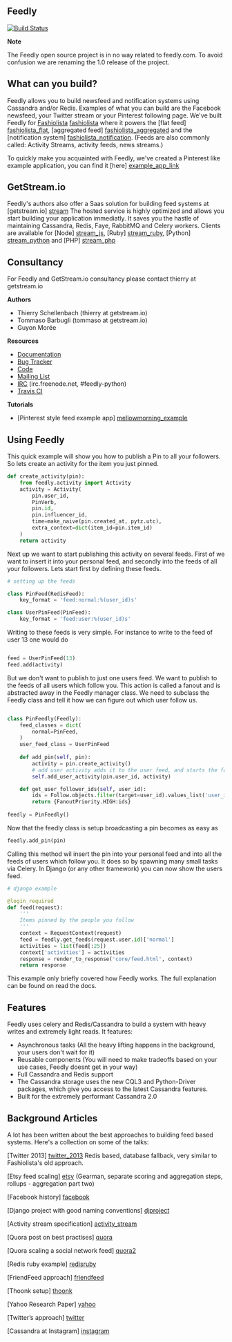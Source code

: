 Feedly
------

[![Build Status](https://travis-ci.org/tschellenbach/Feedly.png?branch=master)](https://travis-ci.org/tschellenbach/Feedly)

**Note**

The Feedly open source project is in no way related to feedly.com. To avoid confusion we are renaming the 1.0 release of the project.


## What can you build? ##

Feedly allows you to build newsfeed and notification systems using Cassandra and/or Redis.
Examples of what you can build are the Facebook newsfeed, your Twitter stream or your Pinterest following page.
We've built Feedly for [Fashiolista] [fashiolista] where it powers the [flat feed] [fashiolista_flat], [aggregated feed] [fashiolista_aggregated] and the [notification system] [fashiolista_notification].
(Feeds are also commonly called: Activity Streams, activity feeds, news streams.)

[fashiolista]: http://www.fashiolista.com/
[stream]: http://getstream.io/
[stream_js]: https://github.com/tschellenbach/stream-js
[stream_python]: https://github.com/tschellenbach/stream-python
[stream_php]: https://github.com/tbarbugli/stream-php
[stream_ruby]: https://github.com/tbarbugli/stream-ruby
[fashiolista_flat]: http://www.fashiolista.com/feed/?feed_type=F
[fashiolista_aggregated]: http://www.fashiolista.com/feed/?feed_type=A
[fashiolista_notification]: http://www.fashiolista.com/my_style/notification/
[example_app_link]: https://github.com/tbarbugli/feedly_pin/

To quickly make you acquainted with Feedly, we've created a Pinterest like example application, you can find it [here] [example_app_link]

## GetStream.io ##

Feedly's authors also offer a Saas solution for building feed systems at [getstream.io] [stream]
The hosted service is highly optimized and allows you start building your application immediatly.
It saves you the hastle of maintaining Cassandra, Redis, Faye, RabbitMQ and Celery workers.
Clients are available for [Node] [stream_js], [Ruby] [stream_ruby], [Python] [stream_python] and [PHP] [stream_php]

## Consultancy ##

For Feedly and GetStream.io consultancy please contact thierry at getstream.io


**Authors**

 * Thierry Schellenbach (thierry at getstream.io)
 * Tommaso Barbugli (tommaso at getstream.io)
 * Guyon Morée


**Resources**

 * [Documentation] 
 * [Bug Tracker] 
 * [Code] 
 * [Mailing List] 
 * [IRC]  (irc.freenode.net, #feedly-python) 
 * [Travis CI] 
 

**Tutorials**

 * [Pinterest style feed example app] [mellowmorning_example]
 

[mellowmorning_example]: http://www.mellowmorning.com/2013/10/18/scalable-pinterest-tutorial-feedly-redis/
[Documentation]: https://feedly.readthedocs.org/
[Bug Tracker]: http://github.com/tschellenbach/Feedly/issues
[Code]: http://github.com/tschellenbach/Feedly
[Mailing List]: https://groups.google.com/group/feedly-python
[IRC]: irc://irc.freenode.net/feedly-python
[Travis CI]: http://travis-ci.org/tschellenbach/Feedly/


## Using Feedly ##

This quick example will show you how to publish a Pin to all your followers. So lets create
an activity for the item you just pinned.

```python
def create_activity(pin):
    from feedly.activity import Activity
    activity = Activity(
        pin.user_id,
        PinVerb,
        pin.id,
        pin.influencer_id,
        time=make_naive(pin.created_at, pytz.utc),
        extra_context=dict(item_id=pin.item_id)
    )
    return activity
```

Next up we want to start publishing this activity on several feeds.
First of we want to insert it into your personal feed, and secondly into the feeds of all your followers.
Lets start first by defining these feeds.

```python
# setting up the feeds

class PinFeed(RedisFeed):
    key_format = 'feed:normal:%(user_id)s'

class UserPinFeed(PinFeed):
    key_format = 'feed:user:%(user_id)s'
```

Writing to these feeds is very simple. For instance to write to the feed of user 13 one would do

```python

feed = UserPinFeed(13)
feed.add(activity)
```

But we don't want to publish to just one users feed. We want to publish to the feeds of all users which follow you.
This action is called a fanout and is abstracted away in the Feedly manager class.
We need to subclass the Feedly class and tell it how we can figure out which user follow us.

```python

class PinFeedly(Feedly):
    feed_classes = dict(
        normal=PinFeed,
    )
    user_feed_class = UserPinFeed
    
    def add_pin(self, pin):
        activity = pin.create_activity()
        # add user activity adds it to the user feed, and starts the fanout
        self.add_user_activity(pin.user_id, activity)

    def get_user_follower_ids(self, user_id):
        ids = Follow.objects.filter(target=user_id).values_list('user_id', flat=True)
        return {FanoutPriority.HIGH:ids}
    
feedly = PinFeedly()
```

Now that the feedly class is setup broadcasting a pin becomes as easy as

```python
feedly.add_pin(pin)
```

Calling this method wil insert the pin into your personal feed and into all the feeds of users which follow you.
It does so by spawning many small tasks via Celery. In Django (or any other framework) you can now show the users feed.

```python
# django example

@login_required
def feed(request):
    '''
    Items pinned by the people you follow
    '''
    context = RequestContext(request)
    feed = feedly.get_feeds(request.user.id)['normal']
    activities = list(feed[:25])
    context['activities'] = activities
    response = render_to_response('core/feed.html', context)
    return response

```

This example only briefly covered how Feedly works.
The full explanation can be found on read the docs.


## Features ##

Feedly uses celery and Redis/Cassandra to build a system with heavy writes and extremely light reads.
It features:

  - Asynchronous tasks (All the heavy lifting happens in the background, your users don't wait for it)
  - Reusable components (You will need to make tradeoffs based on your use cases, Feedly doesnt get in your way)
  - Full Cassandra and Redis support
  - The Cassandra storage uses the new CQL3 and Python-Driver packages, which give you access to the latest Cassandra features.
  - Built for the extremely performant Cassandra 2.0


## Background Articles ##

A lot has been written about the best approaches to building feed based systems.
Here's a collection on some of the talks:

[Twitter 2013] [twitter_2013]
Redis based, database fallback, very similar to Fashiolista's old approach.

[twitter_2013]: http://highscalability.com/blog/2013/7/8/the-architecture-twitter-uses-to-deal-with-150m-active-users.html

[Etsy feed scaling] [etsy]
(Gearman, separate scoring and aggregation steps, rollups - aggregation part two)

[etsy]: http://www.slideshare.net/danmckinley/etsy-activity-feeds-architecture/


[facebook]: http://www.infoq.com/presentations/Facebook-Software-Stack
[Facebook history] [facebook]


[djproject]: http://justquick.github.com/django-activity-stream/
[Django project with good naming conventions] [djproject]


[activity_stream]: http://activitystrea.ms/specs/atom/1.0/
[Activity stream specification] [activity_stream]

[Quora post on best practises] [quora]

[quora]: http://www.quora.com/What-are-best-practices-for-building-something-like-a-News-Feed?q=news+feeds

[Quora scaling a social network feed] [quora2]

[quora2]: http://www.quora.com/What-are-the-scaling-issues-to-keep-in-mind-while-developing-a-social-network-feed

[Redis ruby example] [redisruby]

[redisruby]: http://blog.waxman.me/how-to-build-a-fast-news-feed-in-redis

[FriendFeed approach] [friendfeed]

[friendfeed]: http://backchannel.org/blog/friendfeed-schemaless-mysql

[Thoonk setup] [thoonk]

[thoonk]: http://blog.thoonk.com/

[Yahoo Research Paper] [yahoo]

[yahoo]: http://research.yahoo.com/files/sigmod278-silberstein.pdf

[Twitter’s approach] [twitter]

[twitter]: http://www.slideshare.net/nkallen/q-con-3770885

[Cassandra at Instagram] [instagram]

[instagram]: http://planetcassandra.org/blog/post/instagram-making-the-switch-to-cassandra-from-redis-75-instasavings



